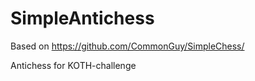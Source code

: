 SimpleAntichess
=============

Based on https://github.com/CommonGuy/SimpleChess/

Antichess for KOTH-challenge
